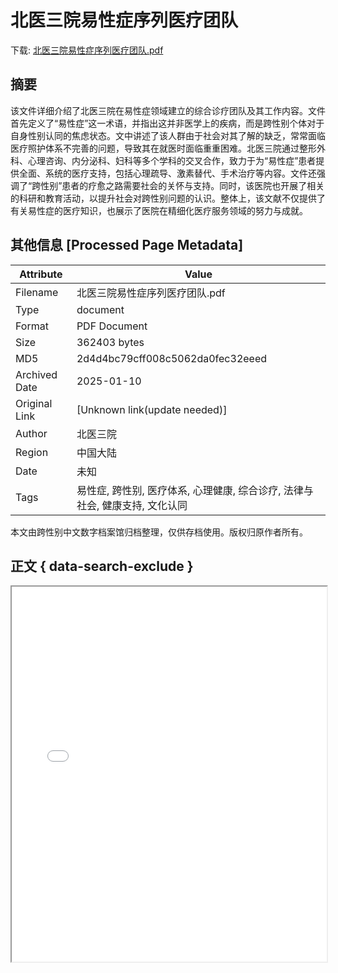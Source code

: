 # 北医三院易性症序列医疗团队

<!-- tcd_download_link -->
下载: <a href="北医三院易性症序列医疗团队.pdf" download>北医三院易性症序列医疗团队.pdf</a>
<!-- tcd_download_link_end -->

## 摘要

<!-- tcd_abstract -->
该文件详细介绍了北医三院在易性症领域建立的综合诊疗团队及其工作内容。文件首先定义了“易性症”这一术语，并指出这并非医学上的疾病，而是跨性别个体对于自身性别认同的焦虑状态。文中讲述了该人群由于社会对其了解的缺乏，常常面临医疗照护体系不完善的问题，导致其在就医时面临重重困难。北医三院通过整形外科、心理咨询、内分泌科、妇科等多个学科的交叉合作，致力于为“易性症”患者提供全面、系统的医疗支持，包括心理疏导、激素替代、手术治疗等内容。文件还强调了“跨性别”患者的疗愈之路需要社会的关怀与支持。同时，该医院也开展了相关的科研和教育活动，以提升社会对跨性别问题的认识。整体上，该文献不仅提供了有关易性症的医疗知识，也展示了医院在精细化医疗服务领域的努力与成就。

<!-- tcd_abstract_end -->

## 其他信息 [Processed Page Metadata]

| Attribute       | Value                                  |
|-----------------|----------------------------------------|
| Filename        | 北医三院易性症序列医疗团队.pdf                             |
| Type            | document                                 |
| Format          | PDF Document                               |
| Size            | 362403 bytes                           |
| MD5             | 2d4d4bc79cff008c5062da0fec32eeed                                  |
| Archived Date   | 2025-01-10                             |
| Original Link   | [Unknown link(update needed)]                         |
| Author          | 北医三院                               |
| Region          | 中国大陆                               |
| Date            | 未知                                 |
| Tags            | 易性症, 跨性别, 医疗体系, 心理健康, 综合诊疗, 法律与社会, 健康支持, 文化认同                                 |

本文由跨性别中文数字档案馆归档整理，仅供存档使用。版权归原作者所有。


## 正文 { data-search-exclude }

<!-- tcd_main_text -->
<iframe src="../北医三院易性症序列医疗团队.pdf" width="100%" height="600px">
    <p>无法显示PDF，请下载查看。</p>
</iframe>
<!-- tcd_main_text_end -->

